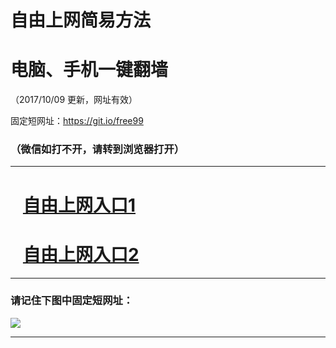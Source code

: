 ﻿# 自由上网简易方法

# 电脑、手机一键翻墙

（2017/10/09 更新，网址有效）

固定短网址：https://git.io/free99

### （微信如打不开，请转到浏览器打开）


***





# &nbsp;&nbsp; <a href="http://ft217701306.fwq-tz-1001.info/fwqtz01.html?t=10090019760 " target="_blank">自由上网入口1</a>
# &nbsp;&nbsp; <a href="http://ft1482712905.fwq-tz-1002.info/fwqtz02.html?t=100900130197 " target="_blank">自由上网入口2</a>
***

### 请记住下图中固定短网址：

<img src="https://s3-us-west-2.amazonaws.com/fwq-1001/yjfq-20170905okok.png" /> 


***


